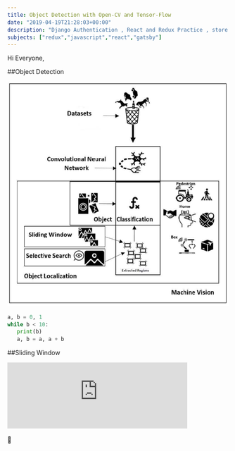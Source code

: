 ```yaml
---
title: Object Detection with Open-CV and Tensor-Flow 
date: "2019-04-19T21:28:03+00:00"
description: "Django Authentication , React and Redux Practice , store , reducer etc ..."
subjects: ["redux","javascript","react","gatsby"]
---
```



Hi Everyone, 

##Object Detection


![Starting a Blog](./imgmstr.jpg)

 ```python
 a, b = 0, 1
while b < 10:
    print(b)
    a, b = a, a + b
  ```


##Sliding Window


<iframe width="409" height="150" src="https://www.youtube.com/embed/Em37ucxvx74" title="YouTube video player" frameborder="0" allow="accelerometer; autoplay; clipboard-write; encrypted-media; gyroscope; picture-in-picture" allowfullscreen></iframe>



 💪





